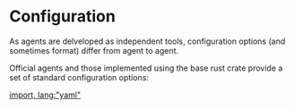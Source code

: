 # Configuration
As agents are delveloped as independent tools, configuration options
(and sometimes format) differ from agent to agent.

Official agents and those implemented using the base rust crate provide a set of standard
configuration options:

[import, lang:"yaml"](../../agent.example.yaml)
